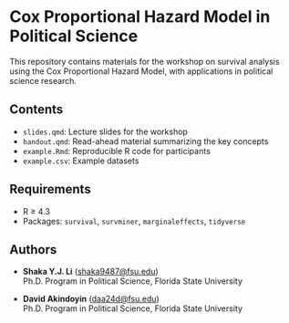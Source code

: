 # Cox Proportional Hazard Model in Political Science

This repository contains materials for the workshop on survival analysis using the Cox Proportional Hazard Model, with applications in political science research.

## Contents
- `slides.qmd`: Lecture slides for the workshop  
- `handout.qmd`: Read-ahead material summarizing the key concepts  
- `example.Rmd`: Reproducible R code for participants  
- `example.csv`: Example datasets  

## Requirements
- R ≥ 4.3  
- Packages: `survival`, `survminer`, `marginaleffects`, `tidyverse`  

## Authors
- **Shaka Y.J. Li** ([shaka9487@fsu.edu](mailto:shaka9487@fsu.edu))  
  Ph.D. Program in Political Science, Florida State University  

- **David Akindoyin** ([daa24d@fsu.edu](mailto:daa24d@fsu.edu))  
  Ph.D. Program in Political Science, Florida State University


